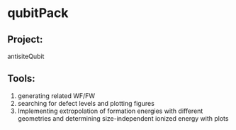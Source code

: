 # qubitPack
## Project: 
  antisiteQubit
## Tools: 
  1. generating related WF/FW
  2. searching for defect levels and plotting figures
  3. Implementing extropolation of formation energies with different geometries and determining size-independent ionized energy with plots
